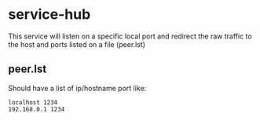 # service-hub
This service will listen on a specific local port and redirect the raw traffic to the host and ports listed on a file (peer.lst)

## peer.lst

Should have a list of ip/hostname port like:
```
localhost 1234
192.168.0.1 1234
